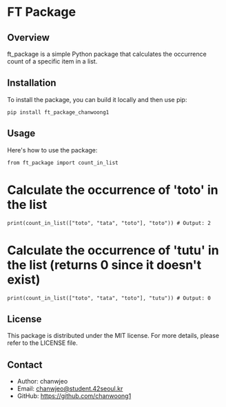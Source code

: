 # FT Package

## Overview

ft_package is a simple Python package that calculates the occurrence count of a specific item in a list.

## Installation

To install the package, you can build it locally and then use pip:

`pip install ft_package_chanwoong1`

## Usage

Here's how to use the package:

`from ft_package import count_in_list`

# Calculate the occurrence of 'toto' in the list

```
print(count_in_list(["toto", "tata", "toto"], "toto")) # Output: 2
```

# Calculate the occurrence of 'tutu' in the list (returns 0 since it doesn't exist)

```
print(count_in_list(["toto", "tata", "toto"], "tutu")) # Output: 0
```

## License

This package is distributed under the MIT license. For more details, please refer to the LICENSE file.

## Contact

- Author: chanwjeo
- Email: chanwjeo@student.42seoul.kr
- GitHub: https://github.com/chanwoong1
